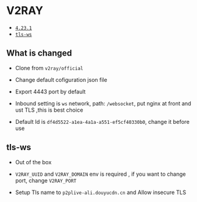 # V2RAY

* [`4.23.1`](https://github.com/kuituoshi/docker/blob/master/v2ray/4.23.1/Dockerfile)
* [`tls-ws`](https://github.com/kuituoshi/docker/blob/master/v2ray/tls-ws/Dockerfile)


## What is changed

* Clone from `v2ray/official`

* Change default cofiguration json file

* Export 4443 port by default

* Inbound setting is `ws` network, path: `/websocket`, put nginx at front and ust TLS ,this is best choice

* Default Id is `df4d5522-a1ea-4a1a-a551-ef5cf40330b0`, change it before use


## tls-ws

* Out of the box

* `V2RAY_UUID` and `V2RAY_DOMAIN` env is required , if you want to change port, change `V2RAY_PORT`

* Setup Tls name to `p2plive-ali.douyucdn.cn` and Allow insecure TLS